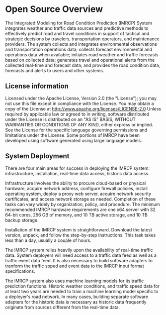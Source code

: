 Open Source Overview
============================
The Integrated Modeling for Road Condition Prediction (IMRCP) System integrates weather and traffic data sources and predictive methods to effectively predict road and travel conditions in support of tactical and strategic decisions by travelers, transportation operators, and maintenance providers. The system collects and integrates environmental observations and transportation operations data; collects forecast environmental and operations data when available; initiates road weather and traffic forecasts based on collected data; generates travel and operational alerts from the collected real-time and forecast data; and provides the road condition data, forecasts and alerts to users and other systems.

License information
-------------------
Licensed under the Apache License, Version 2.0 (the "License"); you may not use this file except in compliance with the License. You may obtain a copy of the License at http://www.apache.org/licenses/LICENSE-2.0 Unless required by applicable law or agreed to in writing, software distributed under the License is distributed on an "AS IS" BASIS, WITHOUT WARRANTIES OR CONDITIONS OF ANY KIND, either express or implied. See the License for the specific language governing permissions and limitations under the License. Some portions of IMRCP have been developed using software generated using large language models.

System Deployment
-----------------
There are four main areas for success in deploying the IMRCP system: infrastructure, installation, real-time data access, historic data access.

Infrastructure involves the ability to procure cloud-based or physical hardware, acquire network address, configure firewall policies, install operating system, deploy a proxy web server, acquire network security certificates, and access network storage as needed. Completion of these tasks can vary widely by organization, policy, and procedure. The minimum recommended IMRCP hardware requirements are one x64 server with 32 64-bit cores, 256 GB of memory, and 10 TB active storage, and 10 TB backup storage.

Installation of the IMRCP system is straightforward. Download the latest version, unpack, and follow the step-by-step instructions. This task takes less than a day, usually a couple of hours.

The IMRCP system relies heavily upon the availability of real-time traffic data. System deployers will need access to a traffic data feed as well as a traffic event data feed. It is also necessary to build software adapters to tranform the traffic spped and event data to the IMRCP input format specifications.

The IMRCP system also uses machine learning models for its traffic prediction functions. Historic weather conditions, and traffic speed data for at least two years are needed to train a machine learning model specific to a deployer's road network. In many cases, building separate software adapters for the historic data is necessary as historic data frequently originate from sources different from the real-time data.
